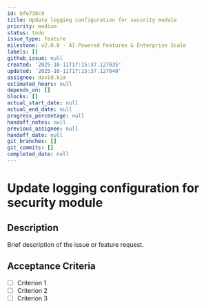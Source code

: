 ```yaml
---
id: bfe738c9
title: Update logging configuration for security module
priority: medium
status: todo
issue_type: feature
milestone: v2.0.0 - AI-Powered Features & Enterprise Scale
labels: []
github_issue: null
created: '2025-10-11T17:15:37.127035'
updated: '2025-10-11T17:15:37.127040'
assignee: david.kim
estimated_hours: null
depends_on: []
blocks: []
actual_start_date: null
actual_end_date: null
progress_percentage: null
handoff_notes: null
previous_assignee: null
handoff_date: null
git_branches: []
git_commits: []
completed_date: null
---
```


# Update logging configuration for security module

## Description

Brief description of the issue or feature request.

## Acceptance Criteria

- [ ] Criterion 1
- [ ] Criterion 2
- [ ] Criterion 3